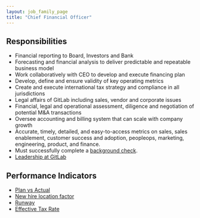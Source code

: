 ```yaml
---
layout: job_family_page
title: "Chief Financial Officer"
---
```


## Responsibilities

- Financial reporting to Board, Investors and Bank
- Forecasting and financial analysis to deliver predictable and repeatable business model
- Work collaboratively with CEO to develop and execute financing plan
- Develop, define and ensure validity of key operating metrics
- Create and execute international tax strategy and compliance in all jurisdictions
- Legal affairs of GitLab including sales, vendor and corporate issues
- Financial, legal and operational assessment, diligence and negotiation of potential M&A transactions
- Oversee accounting and billing system that can scale with company growth
- Accurate, timely, detailed, and easy-to-access metrics on sales, sales enablement, customer success and adoption, peopleops, marketing, engineering, product, and finance.
- Must successfully complete a [background check](https://ir.gitlab.com/static-files/7d8c7eb3-cb17-4d68-a607-1b7a1fa1c95d#background-checks).
- [Leadership at GitLab](https://about.gitlab.com/company/team/structure/#e-group)

## Performance Indicators
- [Plan vs Actual](/handbook/finance/financial-planning-and-analysis/#plan-vs-actual)
- [New hire location factor](/handbook/hiring/metrics/#new-hire-location-factor)
- [Runway](/handbook/finance/accounting/#cash-burn-average-cash-burn-and-runway)
- [Effective Tax Rate](/handbook/tax/performance-indicators/#effective-tax-rate-etr) 


